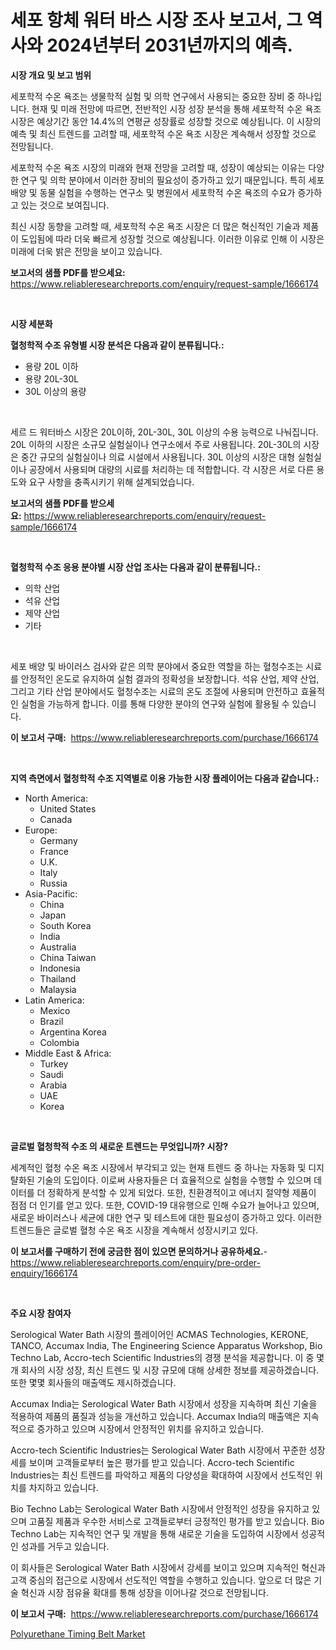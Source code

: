 <p><h1>세포 항체 워터 바스 시장 조사 보고서, 그 역사와 2024년부터 2031년까지의 예측.</h1></p><p><strong>시장 개요 및 보고 범위</strong></p>
<p><p>세포학적 수온 욕조는 생물학적 실험 및 의학 연구에서 사용되는 중요한 장비 중 하나입니다. 현재 및 미래 전망에 따르면, 전반적인 시장 성장 분석을 통해 세포학적 수온 욕조 시장은 예상기간 동안 14.4%의 연평균 성장률로 성장할 것으로 예상됩니다. 이 시장의 예측 및 최신 트렌드를 고려할 때, 세포학적 수온 욕조 시장은 계속해서 성장할 것으로 전망됩니다.</p><p>세포학적 수온 욕조 시장의 미래와 현재 전망을 고려할 때, 성장이 예상되는 이유는 다양한 연구 및 의학 분야에서 이러한 장비의 필요성이 증가하고 있기 때문입니다. 특히 세포 배양 및 동물 실험을 수행하는 연구소 및 병원에서 세포학적 수온 욕조의 수요가 증가하고 있는 것으로 보여집니다.</p><p>최신 시장 동향을 고려할 때, 세포학적 수온 욕조 시장은 더 많은 혁신적인 기술과 제품이 도입됨에 따라 더욱 빠르게 성장할 것으로 예상됩니다. 이러한 이유로 인해 이 시장은 미래에 더욱 밝은 전망을 보이고 있습니다.</p></p>
<p><strong>보고서의 샘플 PDF를 받으세요:</strong> <a href="https://www.reliableresearchreports.com/enquiry/request-sample/1666174">https://www.reliableresearchreports.com/enquiry/request-sample/1666174</a></p>
<p>&nbsp;</p>
<p><strong>시장 세분화</strong></p>
<p><strong>혈청학적 수조 유형별 시장 분석은 다음과 같이 분류됩니다.:</strong></p>
<p><ul><li>용량 20L 이하</li><li>용량 20L-30L</li><li>30L 이상의 용량</li></ul></p>
<p>&nbsp;</p>
<p><p>세르 드 워터바스 시장은 20L이하, 20L-30L, 30L 이상의 수용 능력으로 나눠집니다. 20L 이하의 시장은 소규모 실험실이나 연구소에서 주로 사용됩니다. 20L-30L의 시장은 중간 규모의 실험실이나 의료 시설에서 사용됩니다. 30L 이상의 시장은 대형 실험실이나 공장에서 사용되며 대량의 시료를 처리하는 데 적합합니다. 각 시장은 서로 다른 용도와 요구 사항을 충족시키기 위해 설계되었습니다.</p></p>
<p><strong>보고서의 샘플 PDF를 받으세요:</strong>&nbsp;<a href="https://www.reliableresearchreports.com/enquiry/request-sample/1666174">https://www.reliableresearchreports.com/enquiry/request-sample/1666174</a></p>
<p>&nbsp;</p>
<p><strong> 혈청학적 수조 응용 분야별 시장 산업 조사는 다음과 같이 분류됩니다.:</strong></p>
<p><ul><li>의학 산업</li><li>석유 산업</li><li>제약 산업</li><li>기타</li></ul></p>
<p>&nbsp;</p>
<p><p>세포 배양 및 바이러스 검사와 같은 의학 분야에서 중요한 역할을 하는 혈청수조는 시료를 안정적인 온도로 유지하여 실험 결과의 정확성을 보장합니다. 석유 산업, 제약 산업, 그리고 기타 산업 분야에서도 혈청수조는 시료의 온도 조절에 사용되며 안전하고 효율적인 실험을 가능하게 합니다. 이를 통해 다양한 분야의 연구와 실험에 활용될 수 있습니다.</p></p>
<p><strong>이 보고서 구매:</strong>&nbsp; <a href="https://www.reliableresearchreports.com/purchase/1666174">https://www.reliableresearchreports.com/purchase/1666174</a></p>
<p>&nbsp;</p>
<p><strong>지역 측면에서 혈청학적 수조 지역별로 이용 가능한 시장 플레이어는 다음과 같습니다.:</strong></p>
<p><ul>
    <li>
        North America:
        <ul>
            <li>United States</li>
            <li>Canada</li>
        </ul>
    </li>
    <li>
        Europe:
        <ul>
            <li>Germany</li>
            <li>France</li>
            <li>U.K.</li>
            <li>Italy</li>
            <li>Russia</li>
        </ul>
    </li>
    <li>
        Asia-Pacific:
        <ul>
            <li>China</li>
            <li>Japan</li>
            <li>South Korea</li>
            <li>India</li>
            <li>Australia</li>
            <li>China Taiwan</li>
            <li>Indonesia</li>
            <li>Thailand</li>
            <li>Malaysia</li>
        </ul>
    </li>
    <li>
        Latin America:
        <ul>
            <li>Mexico</li>
            <li>Brazil</li>
            <li>Argentina Korea</li>
            <li>Colombia</li>
        </ul>
    </li>
    <li>
        Middle East & Africa:
        <ul>
            <li>Turkey</li>
            <li>Saudi</li>
            <li>Arabia</li>
            <li>UAE</li>
            <li>Korea</li>
        </ul>
    </li>
    </ul></p>
<p>&nbsp;</p>
<p><strong>글로벌 혈청학적 수조 의 새로운 트렌드는 무엇입니까? 시장?</strong></p>
<p><p>세계적인 혈청 수온 욕조 시장에서 부각되고 있는 현재 트렌드 중 하나는 자동화 및 디지턀화된 기술의 도입이다. 이로써 사용자들은 더 효율적으로 실험을 수행할 수 있으며 데이터를 더 정확하게 분석할 수 있게 되었다. 또한, 친환경적이고 에너지 절약형 제품이 점점 더 인기를 얻고 있다. 또한, COVID-19 대유행으로 인해 수요가 늘어나고 있으며, 새로운 바이러스나 세균에 대한 연구 및 테스트에 대한 필요성이 증가하고 있다. 이러한 트렌드들은 글로벌 혈청 수온 욕조 시장을 계속해서 성장시키고 있다.</p></p>
<p><strong>이 보고서를 구매하기 전에 궁금한 점이 있으면 문의하거나 공유하세요.</strong>- <a href="https://www.reliableresearchreports.com/enquiry/pre-order-enquiry/1666174">https://www.reliableresearchreports.com/enquiry/pre-order-enquiry/1666174</a></p>
<p>&nbsp;</p>
<p><strong>주요 시장 참여자</strong></p>
<p><p>Serological Water Bath 시장의 플레이어인 ACMAS Technologies, KERONE, TANCO, Accumax India, The Engineering Science Apparatus Workshop, Bio Techno Lab, Accro-tech Scientific Industries의 경쟁 분석을 제공합니다. 이 중 몇 개 회사의 시장 성장, 최신 트렌드 및 시장 규모에 대해 상세한 정보를 제공하겠습니다. 또한 몇몇 회사들의 매출액도 제시하겠습니다.  </p><p>Accumax India는 Serological Water Bath 시장에서 성장을 지속하며 최신 기술을 적용하여 제품의 품질과 성능을 개선하고 있습니다. Accumax India의 매출액은 지속적으로 증가하고 있으며 시장에서 안정적인 위치를 유지하고 있습니다. </p><p>Accro-tech Scientific Industries는 Serological Water Bath 시장에서 꾸준한 성장세를 보이며 고객들로부터 높은 평가를 받고 있습니다. Accro-tech Scientific Industries는 최신 트렌드를 파악하고 제품의 다양성을 확대하여 시장에서 선도적인 위치를 차지하고 있습니다. </p><p>Bio Techno Lab는 Serological Water Bath 시장에서 안정적인 성장을 유지하고 있으며 고품질 제품과 우수한 서비스로 고객들로부터 긍정적인 평가를 받고 있습니다. Bio Techno Lab는 지속적인 연구 및 개발을 통해 새로운 기술을 도입하여 시장에서 성공적인 성과를 거두고 있습니다. </p><p>이 회사들은 Serological Water Bath 시장에서 강세를 보이고 있으며 지속적인 혁신과 고객 중심의 접근으로 시장에서 선도적인 역할을 수행하고 있습니다. 앞으로 더 많은 기술 혁신과 시장 점유율 확대를 통해 성장을 이어나갈 것으로 전망됩니다.</p></p>
<p><strong>이 보고서 구매:</strong>&nbsp;&nbsp;<a href="https://www.reliableresearchreports.com/purchase/1666174">https://www.reliableresearchreports.com/purchase/1666174</a></p>
<p><p><a href="https://fuschia-pecorino-a6d.notion.site/Polyurethane-Timing-Belt-Market-Provides-Detailed-Segmentation-of-this-Market-based-on-Type-Applica-12b0512410dc40189e49ed32ca572c98">Polyurethane Timing Belt Market</a></p></p>
